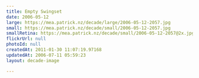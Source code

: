 ```yaml
---
title: Empty Swingset
date: 2006-05-12
large: https://mea.patrick.nz/decade/large/2006-05-12-2057.jpg
small: https://mea.patrick.nz/decade/small/2006-05-12-2057.jpg
smallRetina: https://mea.patrick.nz/decade/small/2006-05-12-2057@2x.jpg
flickrUrl: null
photoId: null
createdAt: 2011-01-30 11:07:19.97168
updatedAt: 2006-07-11 05:59:23
layout: decade-image

---
```


